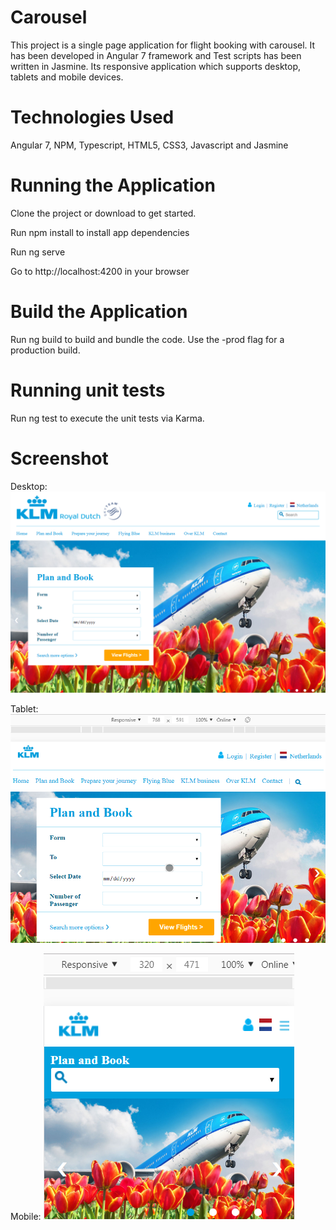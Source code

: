 # Carousel

This project is a single page application for flight booking with carousel. It has been developed in Angular 7 framework and Test scripts has been written in Jasmine. Its responsive application which supports desktop, tablets and mobile devices.

# Technologies Used
Angular 7, NPM, Typescript, HTML5, CSS3, Javascript and Jasmine

# Running the Application
Clone the project or download to get started.

Run npm install to install app dependencies

Run ng serve

Go to http://localhost:4200 in your browser

# Build the Application
Run ng build to build and bundle the code. Use the -prod flag for a production build.

# Running unit tests
Run ng test to execute the unit tests via Karma.

# Screenshot

Desktop:
![Alt text](/carousel-app/screenshot/CarouselApp_desktop.png)

Tablet:
![Alt text](/carousel-app/screenshot/CarouselApp_tablet_image.png)
 
Mobile:
![Alt text](/carousel-app/screenshot/CarouselApp_mobile.png)
 
